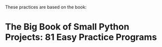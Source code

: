 These practices are based on the book:
# The Big Book of Small Python Projects: 81 Easy Practice Programs
